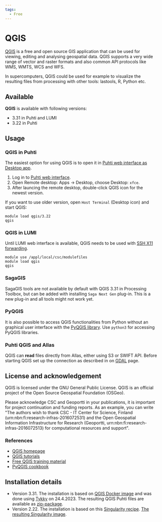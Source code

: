 ```yaml
---
tags:
  - Free
---
```


# QGIS

[QGIS](https://qgis.org/en/site/) is a free and open source GIS application that can be used for viewing, editing and analysing geospatial data. QGIS supports a very wide range of vector and raster formats and also common API protocols like WMS, WMTS, WCS and WFS. 

In supercomputers, QGIS could be used for example to visualize the resulting files from processing with other tools: lastools, R, Python etc.


## Available

__QGIS__ is available with following versions:

* 3.31 in Puhti and LUMI
* 3.22 in Puhti

## Usage

### QGIS in Puhti

The easiest option for using  QGIS is to open it in [Puhti web interface as Desktop app](../computing/webinterface/desktop.md).

1. Log in to [Puhti web interface](https://puhti.csc.fi). 
2. Open Remote desktop: Apps -> Desktop, choose Desktop: `xfce`. 
3. After launcing the remote desktop, double-click QGIS icon for the newest version.

If you want to use older version, open `Host Terminal` (Desktop icon) and start QGIS:

```
module load qgis/3.22
qgis
```

### QGIS in LUMI

Until LUMI web interface is available, QGIS needs to be used with [SSH X11 forwarding](../computing/connecting.md#using-graphical-applications).

```
module use /appl/local/csc/modulefiles
module load qgis
qgis
```

### SagaGIS

SagaGIS tools are not available by default with QGIS 3.31 in Processing Toolbox, but can be added with installing `Saga Next Gen` plug-in. This is a new plug-in and all tools might not work yet.  

### PyQGIS

It is also possible to access QGIS functionalities from Python without an graphical user interface with the [PyQGIS library](https://docs.qgis.org/testing/en/docs/pyqgis_developer_cookbook/). Use `python3` for accessing PyQGIS libraries.


### Puhti QGIS and Allas

QGIS can __read__ files directly from Allas, either using S3 or SWIFT API. Before starting QGIS set up the connection as described in on [GDAL](gdal.md) page.

## License and acknowledgement

QGIS is licensed under the GNU General Public License. QGIS is an official project of the Open Source Geospatial Foundation (OSGeo).

Please acknowledge CSC and Geoportti in your publications, it is important for project continuation and funding reports.
As an example, you can write "The authors wish to thank CSC - IT Center for Science, Finland (urn:nbn:fi:research-infras-2016072531) and the Open Geospatial Information Infrastructure for Research (Geoportti, urn:nbn:fi:research-infras-2016072513) for computational resources and support".

### References

* [QGIS homepage](https://www.qgis.org/)
* [QGIS tutorials](https://www.qgistutorials.com/en/)
* [Free QGIS training material](https://qgis.org/en/site/forusers/trainingmaterial/index.html)
* [PyQGIS cookbook](https://docs.qgis.org/testing/en/docs/pyqgis_developer_cookbook/)

## Installation details

* Version 3.31. The installation is based on [QGIS Docker image](https://hub.docker.com/r/qgis/qgis) and was done using [Tykky](../computing/containers/tykky.md) on 24.4.2023. The resulting QGIS Puhti files are available as [zip-package](https://gis-containers.a3s.fi/qgis_3_31_tykky.zip). 
* Version 2.22. The installation is based on this [Singularity recipe](https://github.com/CSCfi/singularity-recipes/blob/main/qgis/qgis_plus_grass.def). [The resulting Singularity image](https://gis-containers.a3s.fi/qgis_3_22_grass_7_8_5.sif).
